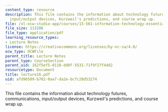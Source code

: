 ```yaml
---
content_type: resource
description: This file contains the information about technology futures, communications,
  input/output devices, Kurzweil's predictions, and course wrap up.
file: /ol-ocw-studio-app/courses/15-561-information-technology-essentials-spring-2005/afd96589b7020aa7da2ebcfc28d53274_lecture16.pdf
file_size: 113206
file_type: application/pdf
learning_resource_types:
- Lecture Notes
license: https://creativecommons.org/licenses/by-nc-sa/4.0/
ocw_type: OCWFile
parent_title: Lecture Notes
parent_type: CourseSection
parent_uid: 162f5ef5-0118-dd0f-5531-71f9f27f4dd2
resourcetype: Document
title: lecture16.pdf
uid: afd96589-b702-0aa7-da2e-bcfc28d53274
---
```

This file contains the information about technology futures, communications, input/output devices, Kurzweil's predictions, and course wrap up.